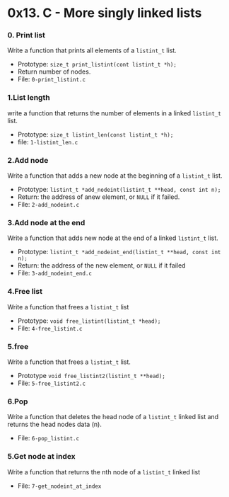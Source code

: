 # 0x13. C - More singly linked lists

### 0. Print list

Write a function that prints all elements of a `listint_t` list.
- Prototype: `size_t print_listint(cont listint_t *h);`
- Return number of nodes.
- File: `0-print_listint.c`

### 1.List length

write a function that returns the number of elements in a linked `listint_t` list.
- Prototype: `size_t listint_len(const listint_t *h);`
- file: `1-listint_len.c`

### 2.Add node

Write a function that adds a new node at the beginning of a `listint_t` list.
- Prototype: `listint_t *add_nodeint(listint_t **head, const int n);`
- Return: the address of anew element, or `NULL` if it failed.
- File: `2-add_nodeint.c`

### 3.Add node at the end

Write a function that adds new node at the end of a linked `listint_t` list.
- Prototype: `listint_t *add_nodeint_end(listint_t **head, const int n);`
- Return: the address of the new element, or `NULL` if it failed
- File: `3-add_nodeint_end.c`

### 4.Free list

Write a function that frees a `listint_t` list
- Prototype: `void free_listint(listint_t *head);`
- File: `4-free_listint.c`

### 5.free
Write a function that frees a `listint_t` list.
- Prototype `void free_listint2(listint_t **head);`
- File: `5-free_listint2.c`

### 6.Pop

Write a function that deletes the head node of a `listint_t` linked list and returns the head nodes data (n).
- File: `6-pop_listint.c`

### 5.Get node at index

Write a function that returns the nth node of a `listint_t` linked list
- File: `7-get_nodeint_at_index`


